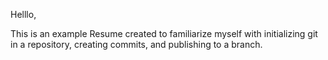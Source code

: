 Helllo,

This is an example Resume created to familiarize myself with initializing git in a repository, creating commits, and publishing to a branch.
